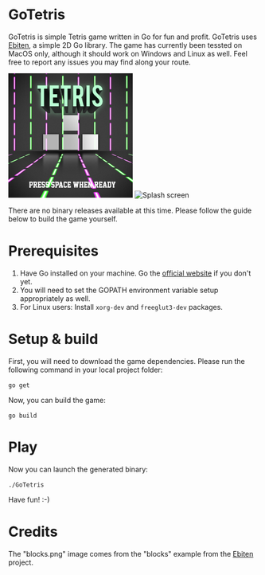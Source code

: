 # GoTetris
GoTetris is simple Tetris game written in Go for fun and profit. GoTetris uses <a href="https://github.com/hajimehoshi/ebiten">Ebiten</a>, a simple 2D Go library. The game has currently been tessted on MacOS only, although it should work on Windows and Linux as well. Feel free to report any issues you may find along your route.

<img src="https://raw.githubusercontent.com/jphalimi/GoTetris/master/resources/screenshot_splash.png" alt="Splash screen" width="250" height="250" /> <img src="https://raw.githubusercontent.com/jphalimi/GoTetris/master/resources/screenshot.png" alt="Splash screen" width="250" height="250" />

There are no binary releases available at this time. Please follow the guide below to build the game yourself.

# Prerequisites
1. Have Go installed on your machine. Go the <a href="https://golang.org/doc/install">official website</a> if you don't yet.
2. You will need to set the GOPATH environment variable setup appropriately as well.
3. For Linux users: Install `xorg-dev` and `freeglut3-dev` packages.

# Setup & build
First, you will need to download the game dependencies. Please run the following command in your local project folder:
```
go get
```
Now, you can build the game:
```
go build
```

# Play
Now you can launch the generated binary:
```
./GoTetris
```
Have fun! :-)

# Credits
The "blocks.png" image comes from the "blocks" example from the <a href="https://github.com/hajimehoshi/ebiten">Ebiten</a> project.
